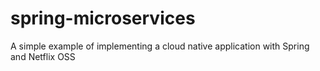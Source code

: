 # spring-microservices
A simple example of implementing a cloud native application with Spring and Netflix OSS

